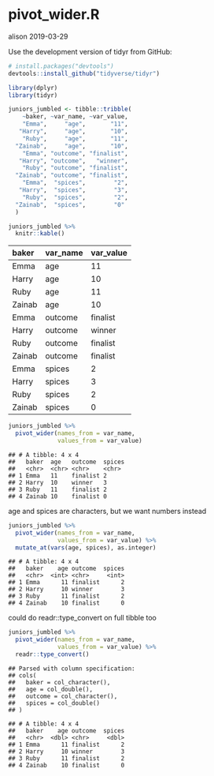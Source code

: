 pivot\_wider.R
================
alison
2019-03-29

Use the development version of tidyr from GitHub:

``` r
# install.packages("devtools")
devtools::install_github("tidyverse/tidyr")
```

``` r
library(dplyr)
library(tidyr)

juniors_jumbled <- tibble::tribble(
    ~baker, ~var_name, ~var_value,
    "Emma",     "age",       "11",
   "Harry",     "age",       "10",
    "Ruby",     "age",       "11",
  "Zainab",     "age",       "10",
    "Emma", "outcome", "finalist",
   "Harry", "outcome",   "winner",
    "Ruby", "outcome", "finalist",
  "Zainab", "outcome", "finalist",
    "Emma",  "spices",        "2",
   "Harry",  "spices",        "3",
    "Ruby",  "spices",        "2",
  "Zainab",  "spices",        "0"
  )

juniors_jumbled %>% 
  knitr::kable()
```

| baker  | var\_name | var\_value |
| :----- | :-------- | :--------- |
| Emma   | age       | 11         |
| Harry  | age       | 10         |
| Ruby   | age       | 11         |
| Zainab | age       | 10         |
| Emma   | outcome   | finalist   |
| Harry  | outcome   | winner     |
| Ruby   | outcome   | finalist   |
| Zainab | outcome   | finalist   |
| Emma   | spices    | 2          |
| Harry  | spices    | 3          |
| Ruby   | spices    | 2          |
| Zainab | spices    | 0          |

``` r
juniors_jumbled %>% 
  pivot_wider(names_from = var_name,
              values_from = var_value)
```

    ## # A tibble: 4 x 4
    ##   baker  age   outcome  spices
    ##   <chr>  <chr> <chr>    <chr> 
    ## 1 Emma   11    finalist 2     
    ## 2 Harry  10    winner   3     
    ## 3 Ruby   11    finalist 2     
    ## 4 Zainab 10    finalist 0

age and spices are characters, but we want numbers instead

``` r
juniors_jumbled %>% 
  pivot_wider(names_from = var_name,
              values_from = var_value) %>% 
  mutate_at(vars(age, spices), as.integer)
```

    ## # A tibble: 4 x 4
    ##   baker    age outcome  spices
    ##   <chr>  <int> <chr>     <int>
    ## 1 Emma      11 finalist      2
    ## 2 Harry     10 winner        3
    ## 3 Ruby      11 finalist      2
    ## 4 Zainab    10 finalist      0

could do readr::type\_convert on full tibble too

``` r
juniors_jumbled %>% 
  pivot_wider(names_from = var_name,
              values_from = var_value) %>% 
  readr::type_convert()
```

    ## Parsed with column specification:
    ## cols(
    ##   baker = col_character(),
    ##   age = col_double(),
    ##   outcome = col_character(),
    ##   spices = col_double()
    ## )

    ## # A tibble: 4 x 4
    ##   baker    age outcome  spices
    ##   <chr>  <dbl> <chr>     <dbl>
    ## 1 Emma      11 finalist      2
    ## 2 Harry     10 winner        3
    ## 3 Ruby      11 finalist      2
    ## 4 Zainab    10 finalist      0
